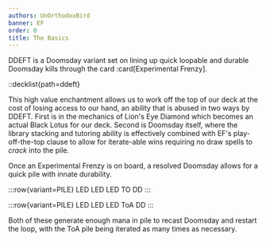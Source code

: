 ```yaml
---
authors: UnOrthodoxBird
banner: EF
order: 0
title: The Basics
---
```


DDEFT is a Doomsday variant set on lining up quick loopable and durable Doomsday
kills through the card :card[Experimental Frenzy].

::decklist{path=ddeft}

This high value enchantment allows us to work off the top of our deck at the
cost of losing access to our hand, an ability that is abused in two ways by
DDEFT. First is in the mechanics of Lion's Eye Diamond which becomes an actual
Black Lotus for our deck. Second is Doomsday itself, where the library stacking
and tutoring ability is effectively combined with EF's play-off-the-top clause
to allow for iterate-able wins requiring no draw spells to _crack_ into the
pile.

Once an Experimental Frenzy is on board, a resolved Doomsday allows for a quick
pile with innate durability.

:::row{variant=PILE}
LED
LED
LED
TO
DD
:::

:::row{variant=PILE}
LED
LED
LED
ToA
DD
:::

Both of these generate enough mana in pile to recast Doomsday and restart the
loop, with the ToA pile being iterated as many times as necessary.
